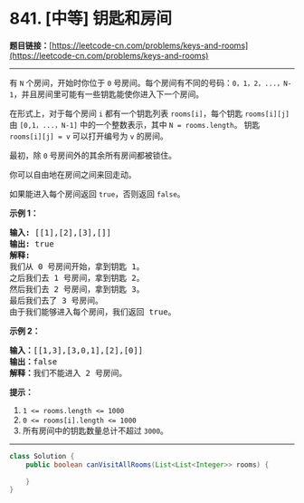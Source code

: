 # 841. [中等] 钥匙和房间

**题目链接：**[https://leetcode-cn.com/problems/keys-and-rooms](https://leetcode-cn.com/problems/keys-and-rooms)

---

<div class="content__1Y2H">
 <div class="notranslate">
  <p>有 <code>N</code> 个房间，开始时你位于 <code>0</code> 号房间。每个房间有不同的号码：<code>0，1，2，...，N-1</code>，并且房间里可能有一些钥匙能使你进入下一个房间。</p> 
  <p>在形式上，对于每个房间 <code>i</code> 都有一个钥匙列表 <code>rooms[i]</code>，每个钥匙 <code>rooms[i][j]</code> 由 <code>[0,1，...，N-1]</code> 中的一个整数表示，其中 <code>N = rooms.length</code>。 钥匙 <code>rooms[i][j] = v</code> 可以打开编号为 <code>v</code> 的房间。</p> 
  <p>最初，除 <code>0</code> 号房间外的其余所有房间都被锁住。</p> 
  <p>你可以自由地在房间之间来回走动。</p> 
  <p>如果能进入每个房间返回 <code>true</code>，否则返回 <code>false</code>。</p> 
  <ol> 
  </ol> 
  <p><strong>示例 1：</strong></p> 
  <pre class="language-text"><strong>输入: </strong>[[1],[2],[3],[]]
<strong>输出: </strong>true
<strong>解释:  </strong>
我们从 0 号房间开始，拿到钥匙 1。
之后我们去 1 号房间，拿到钥匙 2。
然后我们去 2 号房间，拿到钥匙 3。
最后我们去了 3 号房间。
由于我们能够进入每个房间，我们返回 true。
</pre> 
  <p><strong>示例 2：</strong></p> 
  <pre class="language-text"><strong>输入：</strong>[[1,3],[3,0,1],[2],[0]]
<strong>输出：</strong>false
<strong>解释：</strong>我们不能进入 2 号房间。
</pre> 
  <p><strong>提示：</strong></p> 
  <ol> 
   <li><code>1 &lt;= rooms.length &lt;=&nbsp;1000</code></li> 
   <li><code>0 &lt;= rooms[i].length &lt;= 1000</code></li> 
   <li>所有房间中的钥匙数量总计不超过&nbsp;<code>3000</code>。</li> 
  </ol> 
 </div>
</div>

---

```java
class Solution {
    public boolean canVisitAllRooms(List<List<Integer>> rooms) {
        
    }
}
```